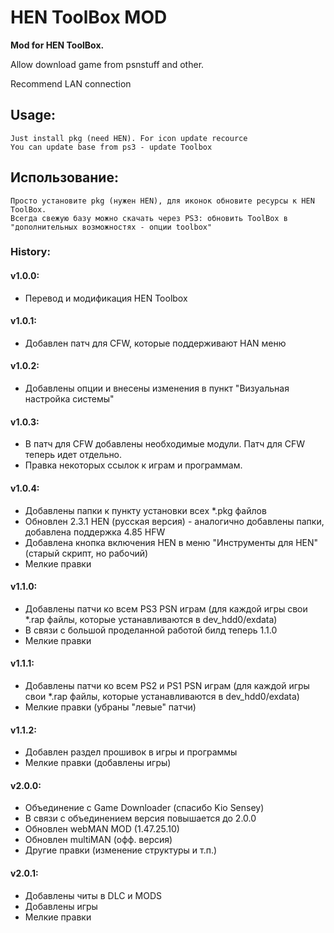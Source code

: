 # HEN ToolBox MOD
**Mod for HEN ToolBox.**

Allow download game from psnstuff and other.

Recommend LAN connection

## Usage:
	Just install pkg (need HEN). For icon update recource
	You can update base from ps3 - update Toolbox
	
## Использование:	
	Просто установите pkg (нужен HEN), для иконок обновите ресурсы к HEN ToolBox.
	Всегда свежую базу можно скачать через PS3: обновить ToolBox в "дополнительных возможностях - опции toolbox" 

### History:

#### v1.0.0: 
- Перевод и модификация HEN Toolbox 

#### v1.0.1: 
- Добавлен патч для CFW, которые поддерживают HAN меню

#### v1.0.2: 
- Добавлены опции и внесены изменения в пункт "Визуальная настройка системы"

#### v1.0.3: 
- В патч для CFW добавлены необходимые модули. Патч для CFW теперь идет отдельно. 
- Правка некоторых ссылок к играм и программам.

#### v1.0.4:
- Добавлены папки к пункту установки всех *.pkg файлов
- Обновлен 2.3.1 HEN (русская версия) - аналогично добавлены папки, добавлена поддержка 4.85 HFW
- Добавлена кнопка включения HEN в меню "Инструменты для HEN" (старый скрипт, но рабочий)
- Мелкие правки

#### v1.1.0:
- Добавлены патчи ко всем PS3 PSN играм (для каждой игры свои *.rap файлы, которые устанавливаются в dev_hdd0/exdata)
- В связи с большой проделанной работой билд теперь 1.1.0
- Мелкие правки

#### v1.1.1:
- Добавлены патчи ко всем PS2 и PS1 PSN играм (для каждой игры свои *.rap файлы, которые устанавливаются в dev_hdd0/exdata)
- Мелкие правки (убраны "левые" патчи)

#### v1.1.2:
- Добавлен раздел прошивок в игры и программы
- Мелкие правки (добавлены игры)

#### v2.0.0:
- Объединение с Game Downloader (спасибо Kio Sensey)
- В связи с объединением версия повышается до 2.0.0
- Обновлен webMAN MOD (1.47.25.10)
- Обновлен multiMAN (офф. версия)
- Другие правки (изменение структуры и т.п.)

#### v2.0.1:
- Добавлены читы в DLC и MODS
- Добавлены игры
- Мелкие правки
